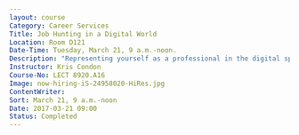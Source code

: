 ```yaml
---
layout: course
Category: Career Services
Title: Job Hunting in a Digital World
Location: Room D121
Date-Time: Tuesday, March 21, 9 a.m.-noon.
Description: "Representing yourself as a professional in the digital space can be an overwhelming experience. In this workshop, you’ll learn the basics of taking on the job hunt in the digital age. From LinkedIn orientation and profile optimization to the personal pitch, networking, and resume tips, you’ll learn best practices through in-class exercises designed to help you get hands-on experience. Prerequisites: Participants should have a LinkedIn account. Please bring a physical or digital copy of your resume."
Instructor: Kris Condon
Course-No: LECT 8920.A16
Image: now-hiring-iS-24958020-HiRes.jpg
ContentWriter:
Sort: March 21, 9 a.m.-noon
Date: 2017-03-21 09:00
Status: Completed
---
```

